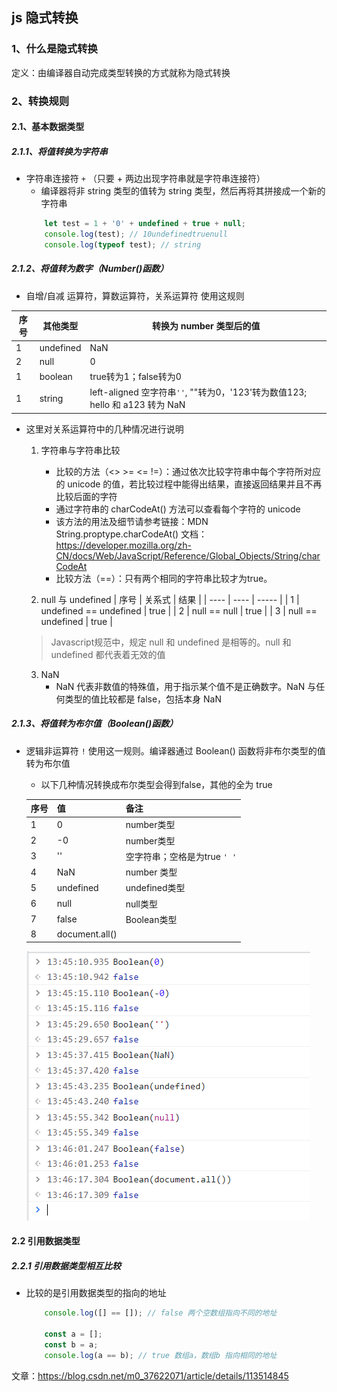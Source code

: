 ## js 隐式转换

### 1、什么是隐式转换
定义：由编译器自动完成类型转换的方式就称为隐式转换

### 2、转换规则

#### 2.1、基本数据类型

##### 2.1.1、将值转换为字符串
- 字符串连接符 `+` （只要 + 两边出现字符串就是字符串连接符）
    - 编译器将非 string 类型的值转为 string 类型，然后再将其拼接成一个新的字符串
    ```js
        let test = 1 + '0' + undefined + true + null;
        console.log(test); // 10undefinedtruenull
        console.log(typeof test); // string
    ```

##### 2.1.2、将值转为数字（Number()函数）
- 自增/自减 运算符，算数运算符，关系运算符 使用这规则
    
|  序号   | 其他类型  |  转换为 number 类型后的值 |
|  ----  | ----  | -----  |
| 1  | undefined |  NaN |
| 2  | null |  0 |
| 1  | boolean |  true转为1；false转为0 |
| 1  | string |  left-aligned 空字符串`''`, ""转为0，'123'转为数值123; hello 和 a123 转为 NaN |
- 这里对关系运算符中的几种情况进行说明
    1. 字符串与字符串比较
        - 比较的方法（<> >= <= !=）：通过依次比较字符串中每个字符所对应的 unicode 的值，若比较过程中能得出结果，直接返回结果并且不再比较后面的字符
        - 通过字符串的 charCodeAt() 方法可以查看每个字符的 unicode
        - 该方法的用法及细节请参考链接：MDN String.proptype.charCodeAt() 文档：https://developer.mozilla.org/zh-CN/docs/Web/JavaScript/Reference/Global_Objects/String/charCodeAt
        - 比较方法（==）：只有两个相同的字符串比较才为true。

    2. null 与 undefined
    |  序号   | 关系式  | 结果 |
    |  ----  | ----  | -----  |
    | 1  | undefined == undefined |  true |
    | 2  | null == null | true |
    | 3  | null == undefined |  true |
    > Javascript规范中，规定 null 和 undefined 是相等的。null 和 undefined 都代表着无效的值


    3. NaN 
        - NaN 代表非数值的特殊值，用于指示某个值不是正确数字。NaN 与任何类型的值比较都是 false，包括本身 NaN

##### 2.1.3、将值转为布尔值（Boolean()函数）

- 逻辑非运算符 `!` 使用这一规则。编译器通过 Boolean() 函数将非布尔类型的值转为布尔值
    - 以下几种情况转换成布尔类型会得到false，其他的全为 true

    |  序号   | 值  | 备注 |
    |  ----  | ----  | -----  |
    | 1  | 0 |  number类型 |
    | 2  | -0 | number类型 |
    | 3  | '' |  空字符串；空格是为true `' '` |
    | 4  | NaN |  number 类型 |
    | 5  | undefined |  undefined类型 |
    | 6  | null |  null类型 |
    | 7  | false |  Boolean类型 |
    | 8  | document.all() |   |

    ![](../imgs/js隐式转换-Boolean.png)


#### 2.2 引用数据类型

##### 2.2.1 引用数据类型相互比较
- 比较的是引用数据类型的指向的地址
    ```js
        console.log([] == []); // false 两个空数组指向不同的地址

        const a = [];
        const b = a;
        console.log(a == b); // true 数组a，数组b 指向相同的地址
    ```

文章：https://blog.csdn.net/m0_37622071/article/details/113514845
